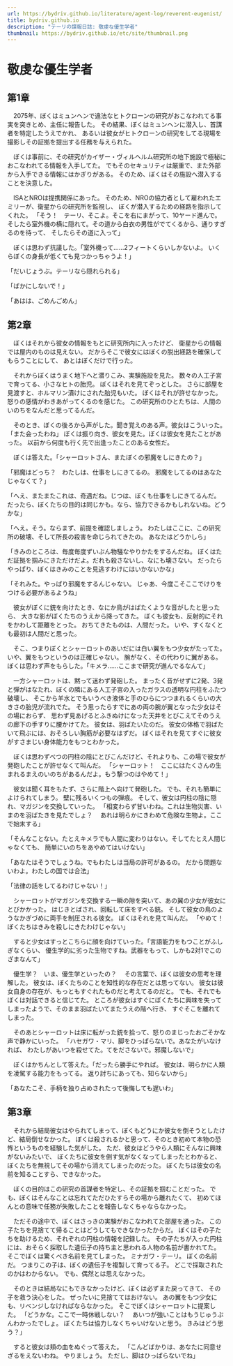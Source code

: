 ```yaml
---
url: https://bydriv.github.io/literature/agent-log/reverent-eugenist/
title: bydriv.github.io
description: "テーリの諜報日誌: 敬虔な優生学者"
thumbnail: https://bydriv.github.io/etc/site/thumbnail.png
---
```


# 敬虔な優生学者

## 第1章

　2075年、ぼくはミュンヘンで違法なヒトクローンの研究がおこなわれてる事実を突きとめ、主任に報告した。
その結果、ぼくはミュンヘンに潜入し、首謀者を特定したうえでかれ、
あるいは彼女がヒトクローンの研究をしてる現場を撮影しその証拠を提出する任務を与えられた。

　ぼくは事前に、その研究がカイザー・ヴィルヘルム研究所の地下施設で極秘におこなわれてる情報を入手してた。
でもそのセキュリティは厳重で、また外部から入手できる情報にはかぎりがある。
そのため、ぼくはその施設へ潜入することを決意した。

　ISAとNROは提携関係にあった。
そのため、NROの協力者として雇われたエミリーが、衛星からの研究所を監視し、
ぼくが潜入するための経路を指示してくれた。
「そう！　テーリ、そこよ。そこを右にまがって、10ヤード進んで。
そしたら室外機の横に隠れて。その道から白衣の男性がでてくるから、通りすぎるのを待って、
そしたらその道に入って」

　ぼくは思わず抗議した。「室外機って……2フィートくらいしかないよ。
いくらぼくの身長が低くても見つかっちゃうよ！」

「だいじょうぶ。テーリなら隠れられる」

「ばかにしないで！」

「あはは、ごめんごめん」

## 第2章

　ぼくはそれから彼女の情報をもとに研究所内に入ったけど、
衛星からの情報では屋内のものは見えない。
だからそこで彼女にはぼくの脱出経路を確保してもらうことにして、
あとはぼくだけで行った。

<div class="blank"></div>

　それからぼくはうまく地下へと潜りこみ、実験施設を見た。
数々の人工子宮で育ってる、小さなヒトの胎児。
ぼくはそれを見てぞっとした。
さらに部屋を見渡すと、ホルマリン漬けにされた胎児もいた。
ぼくはそれが許せなかった。
怒りの感情がわきあがってくるのを感じた。
この研究所のひとたちは、人間のいのちをなんだと思ってるんだ。

　そのとき、ぼくの後ろから声がした。聞き覚えのある声。彼女はこういった。
「また会ったわね」
ぼくは振り向き、彼女を見た。ぼくは彼女を見たことがあった。
以前から何度も行く先で出逢ったことのある女性だ。

　ぼくは答えた。「シャーロットさん、またぼくの邪魔をしにきたの？」

「邪魔はどっち？　わたしは、仕事をしにきてるの。
邪魔をしてるのはあなたじゃなくて？」

「へえ、またまたこれは、奇遇だね。じつは、ぼくも仕事をしにきてるんだ。
だったら、ぼくたちの目的は同じかも。なら、協力できるかもしれないね。どうかな」

「へえ。そう。ならまず、前提を確認しましょう。
わたしはここに、この研究所の破壊、そして所長の殺害を命じられてきたの。
あなたはどうかしら」

「きみのところは、毎度毎度ずいぶん物騒なやりかたをするんだね。
ぼくはただ証拠を掴みにきただけだよ。だれも殺さないし、なにも壊さない。
だったらやっぱり、ぼくはきみのことを見逃すわけにはいかないかな」

「それみた。やっぱり邪魔をするんじゃない。
じゃあ、今度こそここでけりをつける必要があるようね」

　彼女がぼくに銃を向けたとき、なにか鳥がはばたくような音がしたと思ったら、
大きな影がぼくたちのうえから降ってきた。
ぼくも彼女も、反射的にそれをかわして距離をとった。
おちてきたものは、人間だった。
いや、すくなくとも最初は人間だと思った。

　そこ、つまりぼくとシャーロットのあいだには白い翼をもつ少女がたってた。
いや、翼をもつというのは正確じゃない。
腕がなく、その代わりに翼がある。
ぼくは思わず声をもらした。「キメラ……ここまで研究が進んでるなんて」

　一方シャーロットは、黙って迷わず発砲した。
まったく音がせずに2発、3発と弾がはなたれ、ぼくの隣にある人工子宮の入ったガラスの透明な円柱をふたつ破壊し、
そこから羊水とでもいうべき液体と手のひらにつつまれるくらいの大きさの胎児が流れでた。
そう思ったらすでにあの両の腕が翼となった少女はその場におらず、
思わず見あげるとふきぬけになった天井をとびこえてそのうえの廊下の手すりに腰かけてた。
彼女は、羽ばたいたのだ。
彼女の体格で羽ばたいて飛ぶには、おそろしい胸筋が必要なはずだ。
ぼくはそれを見てすぐに彼女がすさまじい身体能力をもつとわかった。

　ぼくは思わずべつの円柱の陰にとびこんだけど、それよりも、この場で彼女が発砲したことが許せなくて叫んだ。
「シャーロット！　ここにはたくさんの生まれるまえのいのちがあるんだよ。もう撃つのはやめて！」

　彼女は聞く耳をもたず、さらに階上へ向けて発砲した。
でも、それも簡単によけられてしまう。
壁に残るいくつもの弾痕。
そして、彼女は円柱の陰に隠れ、マガジンを交換していった。
「相変わらず甘いわね。これは生物災害、いまのを羽ばたきを見たでしょ？
　あれは明らかにきわめて危険な生物よ。ここで始末する」

「そんなことない。たとえキメラでも人間に変わりはない。そしてたとえ人間じゃなくても、
簡単にいのちをあやめてはいけない」

「あなたはそうでしょうね。でもわたしは当局の許可があるの。
だから問題ないわよ。わたしの国では合法」

「法律の話をしてるわけじゃない！」

　シャーロットがマガジンを交換する一瞬の隙を突いて、あの翼の少女が彼女にとびかかった。
はじきとばされ、回転して床をすべる銃。
そして彼女の鳥のようなかぎづめに両手を制圧される彼女。
ぼくはそれを見て叫んだ。
「やめて！　ぼくたちはきみを殺しにきたわけじゃない」

　すると少女はすっとこちらに顔を向けていった。「言語能力をもつことがふしぎなくらい、
優生学的に劣った生物ですね。武器をもって、しかも2対1でこのざまなんて」

　優生学？　いま、優生学といったの？
　その言葉で、ぼくは彼女の思考を理解した。
彼女は、ぼくたちのことを知性的な存在だとは思ってない。
彼女は彼女自身の存在が、もっともすぐれたものだと考えてるのだと。
でも、それでもぼくは対話できると信じてた。
ところが彼女はすぐにぼくたちに興味を失ってしまったようで、そのまま羽ばたいてまたうえの階へ行き、
すぐそこを離れてしまった。

　そのあとシャーロットは床に転がった銃を拾って、怒りのまじったおごそかな声で静かにいった。
「ハセガワ・マリ、脚をひっぱらないで。あなたがいなければ、
わたしがあいつを殺せてた。てをださないで。邪魔しないで」

　ぼくはかちんとして答えた。「だったら勝手にやれば。
彼女は、明らかに人類を凌駕する能力をもってる。
返り討ちにあっても、知らないから」

「あなたこそ、手柄を独り占めされたって後悔しても遅いわ」

## 第3章

　それから結局彼女はやられてしまって、ぼくもどうにか彼女を倒そうとしたけど、結局倒せなかった。
ぼくは殺されるかと思って、そのとき初めて本物の恐怖というものを経験した気がした。
ただ、彼女はどうやら人類にそんなに興味がないみたいで、
ぼくたちに彼女を倒す気がなくなってしまったとわかると、
ぼくたちを無視してその場から消えてしまったのだった。
ぼくたちは彼女の名前を知ることすら、できなかった。

　ぼくの目的はこの研究の首謀者を特定し、その証拠を掴むことだった。
でも、ぼくはそんなことは忘れてただひたすらその場から離れたくて、
初めてほんとの意味で任務が失敗したことを報告しなくちゃならなかった。

　ただその途中で、ぼくはさっきの実験がおこなわれてた部屋を通った。
この子たちを見捨てて帰ることはどうしてもできなかったからだ。
ぼくはその子たちを助けるため、それぞれの円柱の情報を記録した。
その子たちが入った円柱には、おそらく採取した遺伝子の持ち主と思われる人物の名前が書かれてた。
そこでぼくは驚くべき名前を見てしまった。
ミナガワ・テーリ。
ぼくの名前だ。
つまりこの子は、ぼくの遺伝子を複製して育ってる子。
どこで採取されたのかはわからない。
でも、偶然とは思えなかった。

　そのときは結局なにもできなかったけど、ぼくは必ずまた戻ってきて、
その子を救う決心をした。
ぜったいに見捨ててはおけない。
あの翼をもつ少女にも、リベンジしなければならなかった。
そこでぼくはシャーロットに提案した。
「どうかな。ここで一時休戦しない？
　あいつが強いことはもうじゅうぶんわかったでしょ。
ぼくたちは協力しなくちゃいけないと思う。
きみはどう思う？」

　すると彼女は頬の血をぬぐって答えた。
「こんどばかりは、あなたに同意せざるをえないわね。
やりましょう。
ただし、脚はひっぱらないでね」
